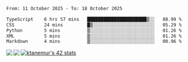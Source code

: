 <!--START_SECTION:waka-->

```txt
From: 11 October 2025 - To: 18 October 2025

TypeScript    6 hrs 57 mins   ██████████████████████▒░░   88.99 %
CSS           24 mins         █▒░░░░░░░░░░░░░░░░░░░░░░░   05.29 %
Python        5 mins          ▒░░░░░░░░░░░░░░░░░░░░░░░░   01.26 %
XML           5 mins          ▒░░░░░░░░░░░░░░░░░░░░░░░░   01.26 %
Markdown      4 mins          ▒░░░░░░░░░░░░░░░░░░░░░░░░   00.96 %
```

<!--END_SECTION:waka-->
<a href="https://github.com/anuraghazra/github-readme-stats">
  <img align="left" src="https://github-readme-stats.vercel.app/api?username=Tanesan&count_private=true&show_icons=true" />
<img align="left" src="https://github-readme-stats.vercel.app/api/top-langs/?username=Tanesan" />
</a>

[![ktanemur's 42 stats](https://badge42.vercel.app/api/v2/cl1wslf6s002109l771rng2w8/stats?cursusId=21&coalitionId=62)](https://github.com/JaeSeoKim/badge42)
